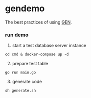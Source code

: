 # gendemo
The best practices of using [GEN](https://github.com/go-gorm/gen).

### run demo
1. start a test database server instance

```shell
cd cmd & docker-compose up -d
```
2. prepare test table
```shell
go run main.go 
```
3. generate code
```shell
sh generate.sh
```
